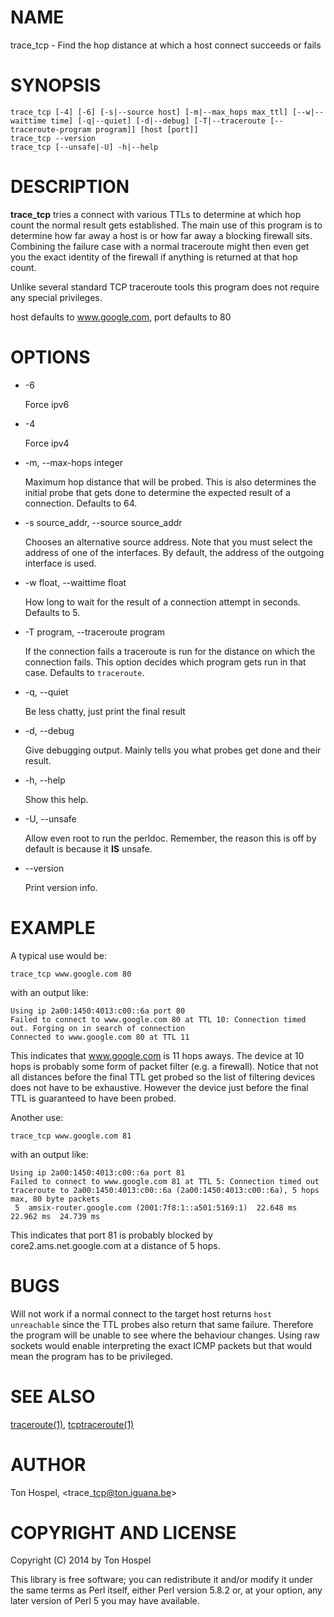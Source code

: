 # NAME

trace\_tcp - Find the hop distance at which a host connect succeeds or fails

# SYNOPSIS

    trace_tcp [-4] [-6] [-s|--source host] [-m|--max_hops max_ttl] [--w|--waittime time] [-q|--quiet] [-d|--debug] [-T|--traceroute [--traceroute-program program]] [host [port]]
    trace_tcp --version
    trace_tcp [--unsafe|-U] -h|--help

# DESCRIPTION

**trace\_tcp** tries a connect with various TTLs to determine at which hop count
the normal result gets established. The main use of this program is to determine
how far away a host is or how far away a blocking firewall sits. Combining the
failure case with a normal traceroute might then even get you the exact identity
of the firewall if anything is returned at that hop count.

Unlike several standard TCP traceroute tools this program does not require any
special privileges.

host defaults to www.google.com, port defaults to 80

# OPTIONS

- -6

    Force ipv6

- -4

    Force ipv4

- -m, --max-hops integer

    Maximum hop distance that will be probed. This is also determines the initial
    probe that gets done to determine the expected result of a connection. Defaults
    to 64.

- -s source\_addr, --source source\_addr

    Chooses an alternative source address. Note that you must select the address of
    one of the interfaces. By default, the address of the outgoing interface is
    used.

- -w float, --waittime float

    How long to wait for the result of a connection attempt in seconds. Defaults to
    5.

- -T program, --traceroute program

    If the connection fails a traceroute is run for the distance on which the
    connection fails. This option decides which  program gets run in that case.
    Defaults to `traceroute`.

- -q, --quiet

    Be less chatty, just print the final result

- -d, --debug

    Give debugging output. Mainly tells you what probes get done and their result.

- -h, --help

    Show this help.

- -U, --unsafe

    Allow even root to run the perldoc.
    Remember, the reason this is off by default is because it **IS** unsafe.

- --version

    Print version info.

# EXAMPLE

A typical use would be:

    trace_tcp www.google.com 80

with an output like:

    Using ip 2a00:1450:4013:c00::6a port 80
    Failed to connect to www.google.com 80 at TTL 10: Connection timed out. Forging on in search of connection
    Connected to www.google.com 80 at TTL 11

This indicates that www.google.com is 11 hops aways. The device at 10 hops is
probably some form of packet filter (e.g. a firewall). Notice that not all
distances before the final TTL get probed so the list of filtering devices does
not have to be exhaustive. However the device just before the final TTL is
guaranteed to have been probed.

Another use:

    trace_tcp www.google.com 81

with an output like:

    Using ip 2a00:1450:4013:c00::6a port 81
    Failed to connect to www.google.com 81 at TTL 5: Connection timed out
    traceroute to 2a00:1450:4013:c00::6a (2a00:1450:4013:c00::6a), 5 hops max, 80 byte packets
     5  amsix-router.google.com (2001:7f8:1::a501:5169:1)  22.648 ms  22.962 ms  24.739 ms

This indicates that port 81 is probably blocked by core2.ams.net.google.com at
a distance of 5 hops.

# BUGS

Will not work if a normal connect to the target host returns `host unreachable`
since the TTL probes also return that same failure. Therefore the program will
be unable to see where the behaviour changes. Using raw sockets would enable
interpreting the exact ICMP packets but that would mean the program has to be
privileged.

# SEE ALSO

[traceroute(1)](http://man.he.net/man1/traceroute),
[tcptraceroute(1)](http://man.he.net/man1/tcptraceroute)

# AUTHOR

Ton Hospel, &lt;trace\_tcp@ton.iguana.be>

# COPYRIGHT AND LICENSE

Copyright (C) 2014 by Ton Hospel

This library is free software; you can redistribute it and/or modify
it under the same terms as Perl itself, either Perl version 5.8.2 or,
at your option, any later version of Perl 5 you may have available.

